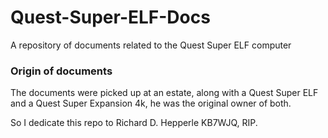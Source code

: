 # Quest-Super-ELF-Docs
A repository of documents related to the Quest Super ELF computer

### Origin of documents
The documents were picked up at an estate, along with a Quest Super ELF and a Quest Super Expansion 4k, he was the original owner of both.

So I dedicate this repo to Richard D. Hepperle KB7WJQ, RIP.





